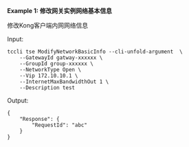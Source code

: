 **Example 1: 修改网关实例网络基本信息**

修改Kong客户端内网网络信息

Input: 

```
tccli tse ModifyNetworkBasicInfo --cli-unfold-argument  \
    --GatewayId gatway-xxxxxx \
    --GroupId group-xxxxxx \
    --NetworkType Open \
    --Vip 172.10.10.1 \
    --InternetMaxBandwidthOut 1 \
    --Description test
```

Output: 
```
{
    "Response": {
        "RequestId": "abc"
    }
}
```

